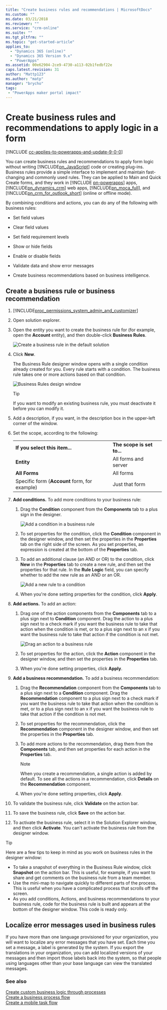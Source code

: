 ```yaml
---
title: "Create business rules and recommendations | MicrosoftDocs"
ms.custom: ""
ms.date: 03/21/2018
ms.reviewer: ""
ms.service: "crm-online"
ms.suite: ""
ms.tgt_pltfrm: ""
ms.topic: "get-started-article"
applies_to: 
  - "Dynamics 365 (online)"
  - "Dynamics 365 Version 9.x"
  - "PowerApps"
ms.assetid: 00e62904-2ce9-4730-a113-02b1fedbf22e
caps.latest.revision: 31
author: "Mattp123"
ms.author: "matp"
manager: "brycho"
tags: 
 - "PowerApps maker portal impact"
---
```

# Create business rules and recommendations to apply logic in a form

[!INCLUDE [cc-applies-to-powerapps-and-update-9-0-0](../includes/cc-applies-to-powerapps-and-update-9-0-0.md)] 

You can create business rules and recommendations to apply form logic without writing [!INCLUDE[pn_JavaScript](../includes/pn-javascript.md)] code or creating plug-ins.  Business rules provide a simple interface to implement and maintain fast-changing and commonly used rules. They can be applied to Main and Quick Create forms, and they work in [!INCLUDE [pn-powerapps](../includes/pn-powerapps.md)] apps, [!INCLUDE[pn_dynamics_crm](../includes/pn-dynamics-crm.md)] web apps, [!INCLUDE[pn_moca_full](../includes/pn-moca-full.md)], and [!INCLUDE[pn_crm_for_outlook_short](../includes/pn-crm-for-outlook-short.md)] (online or offline mode).  

 By combining conditions and actions, you can do any of the following with business rules:  

-   Set field values  

-   Clear field values  

-   Set field requirement levels  

-   Show or hide fields  

-   Enable or disable fields  

-   Validate data and show error messages  

-   Create business recommendations based on business intelligence.  

## Create a business rule or business recommendation

1. [!INCLUDE[proc_permissions_system_admin_and_customizer](../includes/proc-permissions-system-admin-and-customizer.md)]  

2. Open solution explorer.  

3. Open the entity you want to create the business rule for (for example, open the **Account** entity), and then double-click **Business Rules**.  

   ![Create a business rule in the default solution](../customize/media/create-business-rule-the-default-solution.png "Create a business rule in the default solution")  

4. Click **New**.  

    The Business Rule designer window opens with a single condition already created for you. Every rule starts with a condition. The business rule takes one or more actions based on that condition.  

   ![Business Rules design window](../customize/media/business-rules-design-window.png "Business Rules design window")  

   > [!TIP]
   >  If you want to modify an existing business rule, you must deactivate it before you can modify it.  

5. Add a description, if you want, in the description box in the upper-left corner of the window.  

6. Set the scope, according to the following:  


   |                                               |                            |
   |-----------------------------------------------|----------------------------|
   |        **If you select this item...**         | **The scope is set to...** |
   |                  **Entity**                   |    All forms and server    |
   |                 **All Forms**                 |         All forms          |
   | Specific form (**Account** form, for example) |       Just that form       |


7. **Add conditions.** To add more conditions to your business rule:  

    1.  Drag the **Condition** component from the **Components** tab to a plus sign in the designer.  

        ![Add a condition in a business rule](../customize/media/add-condition-business-rule.png "Add a condition in a business rule")  

    2.  To set properties for the condition, click the **Condition** component in the designer window, and then set the properties in the **Properties** tab on the right side of the screen. As you set properties, an expression is created at the bottom of the **Properties** tab.  

    3.  To add an additional clause (an AND or OR)  to the  condition, click **New** in the **Properties** tab to create a new rule, and then set the properties for that rule. In the **Rule Logic** field, you can specify whether to add the new rule as an AND or an OR.  

        ![Add a new rule to a condition](../customize/media/add-new-rule-condition.png "Add a new rule to a condition")  

    4.  When you're done setting properties for the condition, click **Apply**.  

8. **Add actions.** To add an action:  

    1.  Drag one of the action components from the **Components** tab to a plus sign next to **Condition** component. Drag the action to a plus sign next to a check mark if you want the business rule to take that action when the condition is met, or to a plus sign next to an  x if you want the business rule to take that action if the condition is not met.  

        ![Drag an action to a business rule](../customize/media/drag-an-action-business-rule.png "Drag an action to a business rule")  

    2.  To set properties for the action, click the **Action** component in the designer window, and then set the properties in the **Properties** tab.  

    3.  When you're done setting properties, click **Apply**.  

9. **Add a business recommendation.** To add a business recommendation:  

    1.  Drag the **Recommendation** component from the **Components** tab to a plus sign next to a **Condition** component. Drag the **Recommendation** component to a plus sign next to a check mark if you want the business rule to take that action when the condition is met, or to a plus sign next to an  x if you want the business rule to take that action if the condition is not met.  

    2.  To set properties for the recommendation, click the **Recommendation** component in the designer window, and then set the properties in the **Properties** tab.  

    3.  To add more actions to the recommendation, drag them from the **Components** tab, and then set properties for each action in the **Properties** tab.  

        > [!NOTE]
        >  When you create a recommendation, a single action is added by default. To see all the actions in a recommendation, click **Details** on the **Recommendation** component.  

    4.  When you're done setting properties, click **Apply**.  

10. To validate the business rule, click **Validate** on the action bar.  

11. To save the business rule, click **Save** on the action bar.  

12. To activate the business rule, select it in the Solution Explorer window, and then click **Activate**. You can't activate the business rule from the designer window.  

> [!TIP]
>  Here are a few tips to keep in mind as you work on business rules in the designer window:  
>   
> - To take a snapshot of everything in the Business Rule window, click **Snapshot** on the action bar. This is useful, for example, if you want to share and get comments on the business rule from a team member.  
> - Use the mini-map to navigate quickly to different parts of the process. This is useful when you have a complicated process that scrolls off the screen.  
> - As you add conditions, Actions, and business recommendations to your business rule, code for the business rule is built and appears at the bottom of the designer window. This code is ready only.  

<a name="BKMK_LocalizingErrorMessages"></a>   
## Localize error messages used in business rules  
 If you have more than one language provisioned for your organization, you will want to localize any error messages that you have set. Each time you set a message, a label is generated by the system. If you export the translations in your organization, you can add localized versions of your messages and then import those labels back into the system, so that people using languages other than your base language can view the translated messages.  

### See also  
 [Create custom business logic through processes](../customize/guide-staff-through-common-tasks-processes.md)   
 [Create a business process flow](../customize/create-business-process-flow.md)   
 [Create a mobile task flow](../customize/create-mobile-task-flow.md)
